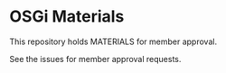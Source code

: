# OSGi Materials

This repository holds MATERIALS for member approval.

See the issues for member approval requests.
